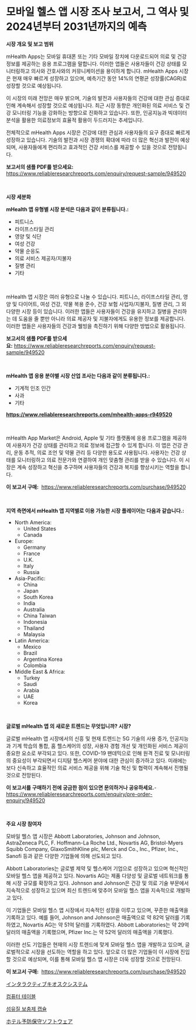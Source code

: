<p><h1>모바일 헬스 앱 시장 조사 보고서, 그 역사 및 2024년부터 2031년까지의 예측</h1></p><p><strong>시장 개요 및 보고 범위</strong></p>
<p><p>mHealth Apps는 모바일 휴대폰 또는 기타 모바일 장치에 다운로드되어 의료 및 건강 정보를 제공하는 응용 프로그램을 말합니다. 이러한 앱들은 사용자들이 건강 상태를 모니터링하고 의사와 간호사와의 커뮤니케이션을 용이하게 합니다. mHealth Apps 시장은 현재 매우 빠르게 성장하고 있으며, 예측기간 동안 14%의 연평균 성장률(CAGR)로 성장할 것으로 예상됩니다. </p><p>이 시장의 미래 전망은 매우 밝으며, 기술의 발전과 사용자들의 건강에 대한 관심 증대로 인해 계속해서 성장할 것으로 예상됩니다. 최근 시장 동향은 개인화된 의료 서비스 및 건강 모니터링 기능을 강화하는 방향으로 진화하고 있습니다. 또한, 인공지능과 빅데이터 분석을 활용한 의료정보의 효율적 활용이 두드러지는 추세입니다.</p><p>전체적으로 mHealth Apps 시장은 건강에 대한 관심과 사용자들의 요구 증대로 빠르게 성장하고 있습니다. 기술의 발전과 시장 경쟁의 확대에 따라 더 많은 혁신과 발전이 예상되며, 사용자들에게 편리하고 효과적인 건강 서비스를 제공할 수 있을 것으로 전망됩니다.</p></p>
<p><strong>보고서의 샘플 PDF를 받으세요:</strong> <a href="https://www.reliableresearchreports.com/enquiry/request-sample/949520">https://www.reliableresearchreports.com/enquiry/request-sample/949520</a></p>
<p>&nbsp;</p>
<p><strong>시장 세분화</strong></p>
<p><strong>mHealth 앱 유형별 시장 분석은 다음과 같이 분류됩니다.:</strong></p>
<p><ul><li>피트니스</li><li>라이프스타일 관리</li><li>영양 및 식단</li><li>여성 건강</li><li>약물 순응도</li><li>의료 서비스 제공자/지불자</li><li>질병 관리</li><li>기타</li></ul></p>
<p>&nbsp;</p>
<p><p>mHealth 앱 시장은 여러 유형으로 나눌 수 있습니다. 피트니스, 라이프스타일 관리, 영양 및 다이어트, 여성 건강, 약물 복용 준수, 건강 보험 사업자/지불자, 질병 관리, 그 외 다양한 시장 등이 있습니다. 이러한 앱들은 사용자들이 건강을 유지하고 질병을 관리하는 데 도움을 줄 뿐만 아니라 의료 제공자 및 지불자에게도 유용한 정보를 제공합니다. 이러한 앱들은 사용자들의 건강과 웰빙을 촉진하기 위해 다양한 방법으로 활용됩니다.</p></p>
<p><strong>보고서의 샘플 PDF를 받으세요:</strong>&nbsp;<a href="https://www.reliableresearchreports.com/enquiry/request-sample/949520">https://www.reliableresearchreports.com/enquiry/request-sample/949520</a></p>
<p>&nbsp;</p>
<p><strong> mHealth 앱 응용 분야별 시장 산업 조사는 다음과 같이 분류됩니다.:</strong></p>
<p><ul><li>기계적 인조 인간</li><li>사과</li><li>기타</li></ul></p>
<p><strong><a href="https://www.reliableresearchreports.com/mhealth-apps-r949520">https://www.reliableresearchreports.com/mhealth-apps-r949520</a></strong></p>
<p>&nbsp;</p>
<p><p>mHealth App Market은 Android, Apple 및 기타 플랫폼에 응용 프로그램을 제공하여 사용자가 건강 상태를 관리하고 의료 정보에 접근할 수 있게 합니다. 이 앱은 건강 관리, 운동 추적, 의료 조언 및 약물 관리 등 다양한 용도로 사용됩니다. 사용자는 건강 상태를 모니터링하고 의료 전문가와 연결하여 개인 맞춤형 관리를 받을 수 있습니다. 이 시장은 계속 성장하고 혁신을 추구하며 사용자들의 건강과 복지를 향상시키는 역할을 합니다.</p></p>
<p><strong>이 보고서 구매:</strong>&nbsp; <a href="https://www.reliableresearchreports.com/purchase/949520">https://www.reliableresearchreports.com/purchase/949520</a></p>
<p>&nbsp;</p>
<p><strong>지역 측면에서 mHealth 앱 지역별로 이용 가능한 시장 플레이어는 다음과 같습니다.:</strong></p>
<p><ul>
    <li>
        North America:
        <ul>
            <li>United States</li>
            <li>Canada</li>
        </ul>
    </li>
    <li>
        Europe:
        <ul>
            <li>Germany</li>
            <li>France</li>
            <li>U.K.</li>
            <li>Italy</li>
            <li>Russia</li>
        </ul>
    </li>
    <li>
        Asia-Pacific:
        <ul>
            <li>China</li>
            <li>Japan</li>
            <li>South Korea</li>
            <li>India</li>
            <li>Australia</li>
            <li>China Taiwan</li>
            <li>Indonesia</li>
            <li>Thailand</li>
            <li>Malaysia</li>
        </ul>
    </li>
    <li>
        Latin America:
        <ul>
            <li>Mexico</li>
            <li>Brazil</li>
            <li>Argentina Korea</li>
            <li>Colombia</li>
        </ul>
    </li>
    <li>
        Middle East & Africa:
        <ul>
            <li>Turkey</li>
            <li>Saudi</li>
            <li>Arabia</li>
            <li>UAE</li>
            <li>Korea</li>
        </ul>
    </li>
    </ul></p>
<p>&nbsp;</p>
<p><strong>글로벌 mHealth 앱 의 새로운 트렌드는 무엇입니까? 시장?</strong></p>
<p><p>글로벌 mHealth 앱 시장에서의 신흥 및 현재 트렌드는 5G 기술의 사용 증가, 인공지능과 기계 학습의 통합, 홈 헬스케어의 성장, 사용자 경험 개선 및 개인화된 서비스 제공이 중요한 요소로 부각되고 있다. 또한, COVID-19 팬데믹으로 인해 원격 진료 및 모니터링의 중요성이 부각되면서 디지턈 헬스케어 분야에 대한 관심이 증가하고 있다. 미래에는 보다 신속하고 효율적인 의료 서비스 제공을 위해 기술 혁신 및 협력이 계속해서 진행될 것으로 전망된다.</p></p>
<p><strong>이 보고서를 구매하기 전에 궁금한 점이 있으면 문의하거나 공유하세요.</strong>- <a href="https://www.reliableresearchreports.com/enquiry/pre-order-enquiry/949520">https://www.reliableresearchreports.com/enquiry/pre-order-enquiry/949520</a></p>
<p>&nbsp;</p>
<p><strong>주요 시장 참여자</strong></p>
<p><p>모바일 헬스 앱 시장은 Abbott Laboratories, Johnson and Johnson, AstraZeneca PLC, F. Hoffmann-La Roche Ltd., Novartis AG, Bristol-Myers Squibb Company, GlaxoSmithKline plc, Merck and Co., Inc., Pfizer, Inc., Sanofi 등과 같은 다양한 기업들에 의해 선도되고 있다.</p><p>Abbott Laboratories는 글로벌 제약 및 헬스케어 기업으로 성장하고 있으며 혁신적인 모바일 헬스 앱을 제공하고 있다. Novartis AG는 제품 다양성 및 글로벌 네트워크를 통해 시장 규모를 확장하고 있다. Johnson and Johnson은 건강 및 의료 기술 부문에서 지속적으로 성장하고 있으며 최신 트렌드에 맞추어 모바일 헬스 앱을 지속적으로 개발하고 있다.</p><p>이 기업들은 모바일 헬스 앱 시장에서 지속적인 성장을 이루고 있으며, 꾸준한 매출액을 기록하고 있다. 예를 들어, Johnson and Johnson은 매출액으로 약 82억 달러를 기록하였고, Novartis AG는 약 51억 달러를 기록하였다. Abbott Laboratories는 약 29억 달러의 매출액을 기록했으며, Pfizer Inc.는 약 52억 달러의 매출액을 기록했다. </p><p>이러한 선도 기업들은 현재의 시장 트렌드에 맞게 모바일 헬스 앱을 개발하고 있으며, 글로벌적으로 시장을 선도하는 역할을 하고 있다. 앞으로 더 많은 기업들이 이 시장에 진입할 것으로 예상되며, 이를 통해 모바일 헬스 앱 시장은 더욱 성장할 것으로 전망된다.</p></p>
<p><strong>이 보고서 구매:</strong>&nbsp;&nbsp;<a href="https://www.reliableresearchreports.com/purchase/949520">https://www.reliableresearchreports.com/purchase/949520</a></p>
<p><p><a href="https://medium.com/@josephee58/%E3%82%A4%E3%83%B3%E3%82%BF%E3%83%A9%E3%82%AF%E3%83%86%E3%82%A3%E3%83%96%E3%82%AD%E3%82%AA%E3%82%B9%E3%82%AF%E3%82%B7%E3%82%B9%E3%83%86%E3%83%A0%E5%B8%82%E5%A0%B4%E3%81%AF-%E5%B8%82%E5%A0%B4%E3%82%B7%E3%82%A7%E3%82%A2-%E3%82%B5%E3%82%A4%E3%82%BA-2031%E5%B9%B4%E3%81%BE%E3%81%A7%E3%81%AE%E4%BA%88%E6%B8%AC%E3%81%BE%E3%81%A7%E3%82%92%E9%87%8D%E7%82%B9%E7%9A%84%E3%81%AB%E5%8F%96%E3%82%8A%E7%B5%84%E3%82%93%E3%81%A7%E3%81%84%E3%81%BE%E3%81%99-dd00ef258510">インタラクティブキオスクシステム</a></p><p><a href="https://medium.com/@gummibear5656757/%EC%BB%B4%ED%93%A8%ED%84%B0-%ED%85%8C%EC%9D%B4%EB%B8%94-%EC%8B%9C%EC%9E%A5-%EA%B7%9C%EB%AA%A8-%EC%8B%9C%EC%9E%A5-%EC%A0%84%EB%A7%9D-%EB%B0%8F-%EC%8B%9C%EC%9E%A5-%EC%98%88%EC%B8%A1-2024%EB%85%84%EB%B6%80%ED%84%B0-2031%EB%85%84-7e17441bc785">컴퓨터 테이블</a></p><p><a href="https://medium.com/@leatharoan20231/2024%EB%85%84%EB%B6%80%ED%84%B0-2031%EB%85%84%EA%B9%8C%EC%A7%80%EC%9D%98-%EA%B8%B0%EA%B0%84%EC%9D%84-%EC%9C%84%ED%95%9C-%EC%84%AC%EC%9C%A0-%EB%B3%B4%EC%B6%A9%EC%A0%9C-%EC%BA%A1%EC%8A%90-%EC%8B%9C%EC%9E%A5-%EB%B6%84%EC%84%9D-%EB%B0%8F-%EC%98%88%EC%B8%A1%EC%9E%85%EB%8B%88%EB%8B%A4-e88cc081a87f">섬유질 보충제 캡슐</a></p><p><a href="https://medium.com/@isomgleason2023/%E3%83%9B%E3%83%86%E3%83%AB%E4%BA%88%E9%98%B2%E4%BF%9D%E5%AE%88%E3%82%BD%E3%83%95%E3%83%88%E3%82%A6%E3%82%A7%E3%82%A2%E5%B8%82%E5%A0%B4%E3%81%AE%E8%A6%8F%E6%A8%A1-cagr-%E3%83%88%E3%83%AC%E3%83%B3%E3%83%892024-2030-6854dcf040b8">ホテル予防保守ソフトウェア</a></p></p>